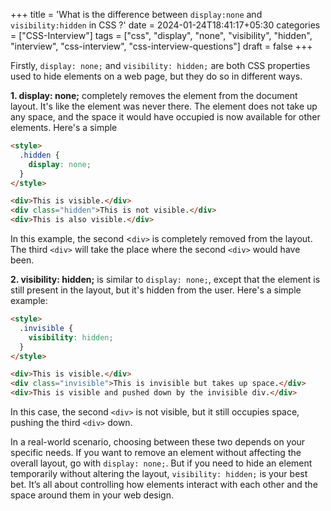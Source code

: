 +++
title = 'What is the difference between `display:none` and `visibility:hidden` in CSS ?'
date = 2024-01-24T18:41:17+05:30
categories = ["CSS-Interview"]
tags = ["css", "display", "none", "visibility", "hidden", "interview", "css-interview", "css-interview-questions"]
draft = false
+++

Firstly, `display: none;` and `visibility: hidden;` are both CSS properties used to hide elements on a web page, but they do so in different ways.

**1. display: none;** completely removes the element from the document layout. It's like the element was never there. The element does not take up any space, and the space it would have occupied is now available for other elements. Here's a simple

```html
<style>
  .hidden {
    display: none;
  }
</style>

<div>This is visible.</div>
<div class="hidden">This is not visible.</div>
<div>This is also visible.</div>
```

In this example, the second <`div>` is completely removed from the layout. The third `<div>` will take the place where the second `<div>` would have been.

**2. visibility: hidden;** is similar to `display: none;`, except that the element is still present in the layout, but it's hidden from the user. Here's a simple example:

```html
<style>
  .invisible {
    visibility: hidden;
  }
</style>

<div>This is visible.</div>
<div class="invisible">This is invisible but takes up space.</div>
<div>This is visible and pushed down by the invisible div.</div>
```

In this case, the second `<div>` is not visible, but it still occupies space, pushing the third `<div>` down.

In a real-world scenario, choosing between these two depends on your specific needs. If you want to remove an element without affecting the overall layout, go with `display: none;`. But if you need to hide an element temporarily without altering the layout, `visibility: hidden;` is your best bet. It’s all about controlling how elements interact with each other and the space around them in your web design.
